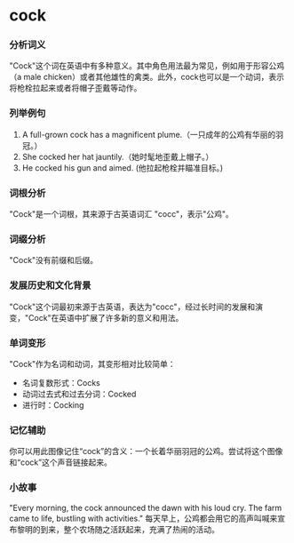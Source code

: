 # cock

### 分析词义

  

"Cock"这个词在英语中有多种意义。其中角色用法最为常见，例如用于形容公鸡（a male chicken）或者其他雄性的禽类。此外，cock也可以是一个动词，表示将枪栓拉起来或者将帽子歪戴等动作。

  

### 列举例句

  

1.  A full-grown cock has a magnificent plume.（一只成年的公鸡有华丽的羽冠。）
2.  She cocked her hat jauntily.（她时髦地歪戴上帽子。）
3.  He cocked his gun and aimed. (他拉起枪栓并瞄准目标。)

  

### 词根分析

  

"Cock"是一个词根，其来源于古英语词汇 "cocc"，表示"公鸡"。

  

### 词缀分析

  

"Cock"没有前缀和后缀。

  

### 发展历史和文化背景

  

"Cock"这个词最初来源于古英语，表达为"cocc"，经过长时间的发展和演变，"Cock"在英语中扩展了许多新的意义和用法。

  

### 单词变形

  

"Cock"作为名词和动词，其变形相对比较简单：

  

*   名词复数形式：Cocks
*   动词过去式和过去分词：Cocked
*   进行时：Cocking

  

### 记忆辅助

  

你可以用此图像记住“cock”的含义：一个长着华丽羽冠的公鸡。尝试将这个图像和“cock”这个声音链接起来。

  

### 小故事

  

"Every morning, the cock announced the dawn with his loud cry. The farm came to life, bustling with activities." 每天早上，公鸡都会用它的高声叫喊来宣布黎明的到来，整个农场随之活跃起来，充满了热闹的活动。
